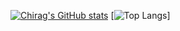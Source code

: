 [![Chirag's GitHub stats](https://github-readme-stats.vercel.app/api?username=PRONGS-CHIRAG&theme=highcontrast&include_all_commits=true)](https://github.com/anuraghazra/github-readme-stats)
[![Top Langs](https://github-readme-stats.vercel.app/api/top-langs/?username=PRONGS-CHIRAG&langs_count=8&layout=compact&theme=onedark)]
